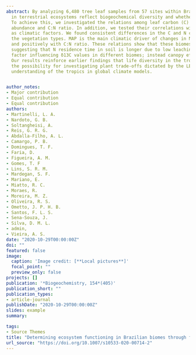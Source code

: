 ```yaml
---
abstract: By analyzing 6,480 tree leaf samples from 57 sites within Brazilian biomes, we considered whether vegetation types 
  in terrestrial ecosystems reflect biogeochemical diversity and whether they fit into a leaf economics spectrum (LES). 
  To achieve this, we investigated the relations among leaf carbon (C) and nitrogen (N) concentrations, their isotope natural 
  abundance and C:N ratio. In addition, we tested their correlations with mean annual temperature (MAT) and precipitation (MAP), 
  as climatic factors. We found consistent differences in the C and N concentrations and their isotopic composition among 
  the vegetation types. MAP is the main climatic driver of changes in N, C:N ratio, δ15N, and δ13C, correlating negatively with N 
  and positively with C:N ratio. These relations show that these biomes follow an LES. The Caatinga had the highest δ15N values, 
  suggesting that N residence time in soil is longer due to low leaching and plant uptake. We observed that MAP is not the only 
  factor influencing δ13C values in different biomes; instead canopy effect probably explains the highest values observed in the Cerrado. 
  Our results reinforce earlier findings that life diversity in the tropics reflects biogeochemistry diversity and leaf δ15N opens 
  the possibility for investigating plant trade-offs dictated by the LES. Finally, we expect our findings to contribute to a better 
  understanding of the tropics in global climate models.


author_notes:
- Major contribution
- Equal contribution
- Equal contribution
authors:
- Martinelli, L. A.
- Nardoto, G. B.
- Soltangheisi, A.
- Reis, G. R. G.
- Abdalla-Filho, A. L.
- Camargo, P. B.
- Domingues, T. F.
- Faria, D.
- Figueira, A. M.
- Gomes, T. F
- Lins, S. R. M.
- Mardegan, S. F.
- Mariano, E.
- Miatto, R. C.
- Moraes, R.
- Moreira, M. Z.
- Oliveira, R. S.
- Ometto, J. P. H. B.
- Santos, F. L. S.
- Sena-Souza, J.
- Silva, D. M. L.
- admin,
- Vieira, A. S.
date: "2020-10-29T00:00:00Z"
doi: ""
featured: false
image:
  caption: 'Image credit: [**Local pictures**]'
  focal_point: ""
  preview_only: false
projects: []
publication: '*Biogeochemistry, 154*(405)'
publication_short: ""
publication_types:
- article-journal
publishDate: "2020-10-29T00:00:00Z"
slides: example
summary: 

tags:
- Source Themes
title: "Determining ecosystem functioning in Brazilian biomes through foliar carbon and nitrogen concentrations and stable isotope ratios"
url_source: "https://doi.org/10.1007/s10533-020-00714-2"
---
```



